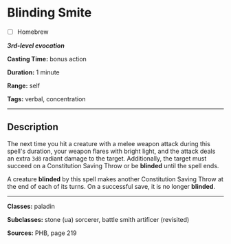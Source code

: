 # Blinding Smite

- [ ] Homebrew

***3rd-level evocation***

**Casting Time:** bonus action

**Duration:** 1 minute

**Range:** self

**Tags:** verbal, concentration

---

## Description
The next time you hit a creature with a melee weapon attack during this spell's duration, your weapon flares with bright light, and the attack deals an extra `3d8` radiant damage to the target.
Additionally, the target must succeed on a Constitution Saving Throw or be **blinded** until the spell ends.

A creature **blinded** by this spell makes another Constitution Saving Throw at the end of each of its turns.
On a successful save, it is no longer **blinded**.

---

**Classes:** paladin

**Subclasses:** stone (ua) sorcerer, battle smith artificer (revisited)

**Sources:** PHB, page 219
